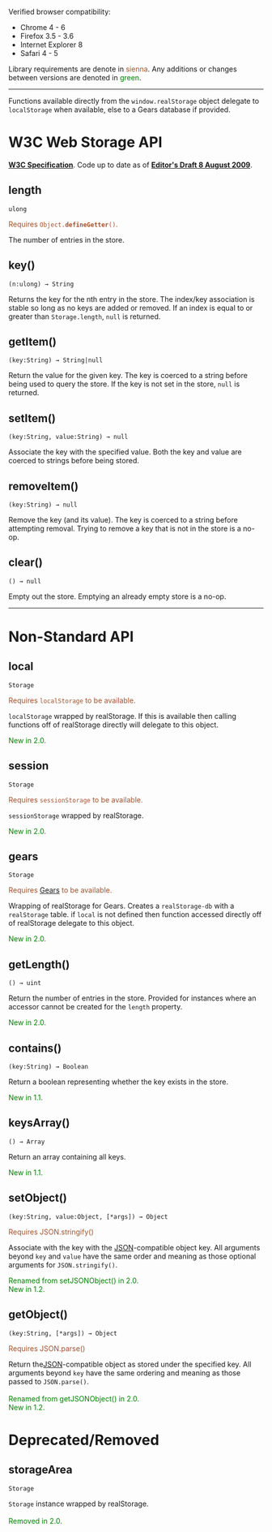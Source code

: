 Verified browser compatibility:

  * Chrome 4 - 6
  * Firefox 3.5 - 3.6
  * Internet Explorer 8
  * Safari 4 - 5

Library requirements are denote in <font color='sienna'>sienna</font>.
Any additions or changes between versions are denoted in <font color='green'>green</font>.


---


Functions available directly from the `window.realStorage` object delegate to `localStorage` when available, else to a Gears database if provided.



# W3C Web Storage API #

**[W3C Specification](http://dev.w3.org/html5/webstorage/)**. Code up to date as of **[Editor's Draft 8 August 2009](http://dev.w3.org/cvsweb/html5/webstorage/Overview.html?rev=1.58&content-type=text/x-cvsweb-markup)**.


## length ##
`ulong`

<font color='sienna'>Requires <code>Object.__defineGetter__()</code>.</font>

The number of entries in the store.


## key() ##
`(n:ulong) → String`

Returns the key for the nth entry in the store. The index/key association is stable so long as no keys are added or removed. If an index is equal to or greater than `Storage.length`, `null` is returned.


## getItem() ##
`(key:String) → String|null`

Return the value for the given key. The key is coerced to a string before being used to query the store. If the key is not set in the store, `null` is returned.


## setItem() ##
`(key:String, value:String) → null`

Associate the key with the specified value. Both the key and value are coerced to strings before being stored.


## removeItem() ##
`(key:String) → null`

Remove the key (and its value). The key is coerced to a string before attempting removal. Trying to remove a key that is not in the store is a no-op.


## clear() ##
`() → null`

Empty out the store. Emptying an already empty store is a no-op.


---


# Non-Standard API #

## local ##
`Storage`

<font color='sienna'>Requires <code>localStorage</code> to be available.</font>

`localStorage` wrapped by realStorage. If this is available then calling functions off of realStorage directly will delegate to this object.

<font color='green'>New in 2.0.</font>


## session ##
`Storage`

<font color='sienna'>Requires <code>sessionStorage</code> to be available.</font>

`sessionStorage` wrapped by realStorage.

<font color='green'>New in 2.0.</font>

## gears ##
`Storage`

<font color='sienna'>Requires <a href='http://gears.google.com'>Gears</a> to be available.</font>

Wrapping of realStorage for Gears. Creates a `realStorage-db` with a `realStorage` table. if `local` is not defined then function accessed directly off of realStorage delegate to this object.

<font color='green'>New in 2.0.</font>


## getLength() ##
`() → uint`

Return the number of entries in the store. Provided for instances where an accessor cannot be created for the `length` property.

<font color='green'>New in 2.0.</font>


## contains() ##
`(key:String) → Boolean`

Return a boolean representing whether the key exists in the store.

<font color='green'>New in 1.1.</font>


## keysArray() ##
`() → Array`

Return an array containing all keys.

<font color='green'>New in 1.1.</font>


## setObject() ##
`(key:String, value:Object, [*args]) → Object`

<font color='sienna'>Requires JSON.stringify()</font>

Associate with the key with the [JSON](http://www.json.org/)-compatible object key. All arguments beyond `key` and `value` have the same order and meaning as those optional arguments for `JSON.stringify()`.

<font color='green'>Renamed from setJSONObject() in 2.0.</font>
<br>
<font color='green'>New in 1.2.</font>


<h2>getObject()</h2>
<code>(key:String, [*args]) → Object</code>

<font color='sienna'>Requires JSON.parse()</font>

Return the<a href='http://www.json.org/'>JSON</a>-compatible object as stored under the specified key. All arguments beyond <code>key</code> have the same ordering and meaning as those passed to <code>JSON.parse()</code>.<br>
<br>
<font color='green'>Renamed from getJSONObject() in 2.0.</font>
<br>
<font color='green'>New in 1.2.</font>



<h1>Deprecated/Removed</h1>

<h2>storageArea</h2>

<code>Storage</code>

<code>Storage</code> instance wrapped by realStorage.<br>
<br>
<font color='green'>Removed in 2.0.</font>